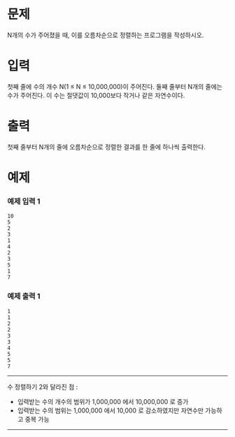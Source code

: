# 문제
N개의 수가 주어졌을 때, 이를 오름차순으로 정렬하는 프로그램을 작성하시오.

# 입력
첫째 줄에 수의 개수 N(1 ≤ N ≤ 10,000,000)이 주어진다. 둘째 줄부터 N개의 줄에는 수가 주어진다. 이 수는 절댓값이 10,000보다 작거나 같은 자연수이다.

# 출력
첫째 줄부터 N개의 줄에 오름차순으로 정렬한 결과를 한 줄에 하나씩 출력한다.

# 예제
### 예제 입력 1 
```
10
5
2
3
1
4
2
3
5
1
7
```
### 예제 출력 1 
```
1
1
2
2
3
3
4
5
5
7
```

*****************************
수 정렬하기 2와 달라진 점 : 
- 입력받는 수의 개수의 범위가 1,000,000 에서 10,000,000 로 증가
- 입력받는 수의 범위는 1,000,000 에서 10,000 로 감소하였지만 자연수만 가능하고 중복 가능 
*****************************
